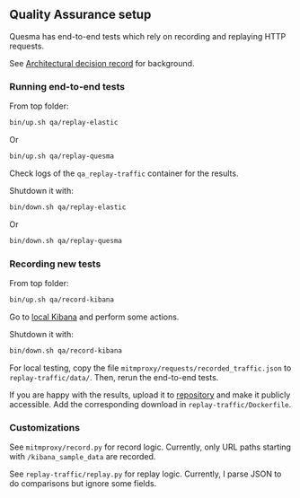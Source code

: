 ## Quality Assurance setup

Quesma has end-to-end tests which rely on recording and replaying HTTP requests.

See [Architectural decision record](../../quesma/adr/2_end_to_end_testing.md) for background.

### Running end-to-end tests
From top folder:
```bash
bin/up.sh qa/replay-elastic
```
Or
```bash
bin/up.sh qa/replay-quesma
```

Check logs of the `qa_replay-traffic` container for the results.

Shutdown it with:
```bash
bin/down.sh qa/replay-elastic
```
Or
```bash
bin/down.sh qa/replay-quesma
```

### Recording new tests
From top folder:
```bash
bin/up.sh qa/record-kibana
```

Go to [local Kibana](http://localhost:5601) and perform some actions.

Shutdown it with:
```bash
bin/down.sh qa/record-kibana
```

For local testing, copy the file `mitmproxy/requests/recorded_traffic.json` to `replay-traffic/data/`.
Then, rerun the end-to-end tests.

If you are happy with the results, upload it to [repository](https://console.cloud.google.com/storage/browser/elastic-sample-data/version-2024-04-22/traffic)
and make it publicly accessible. Add the corresponding download in `replay-traffic/Dockerfile`.

### Customizations
See `mitmproxy/record.py` for record logic. Currently, only URL paths starting with `/kibana_sample_data` are recorded.

See `replay-traffic/replay.py` for replay logic. Currently, I parse JSON to do comparisons but ignore some fields.


